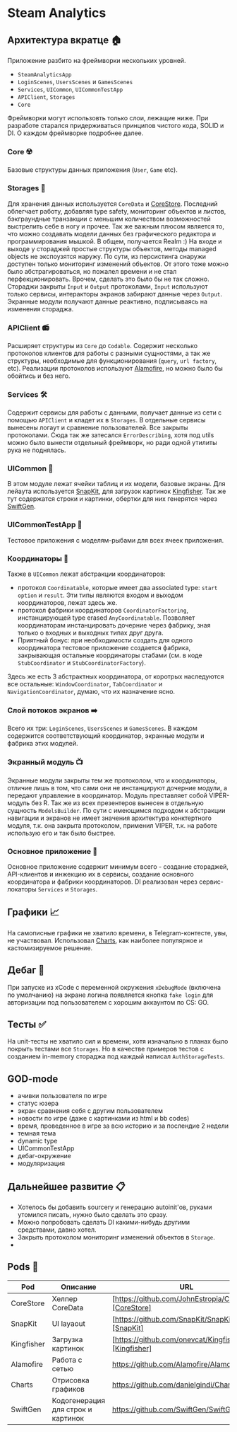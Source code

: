 # Steam Analytics

## Архитектура вкратце 🏠
Приложение разбито на фреймворки нескольких уровней. 
- `SteamAnalyticsApp`
- `LoginScenes`, `UsersScenes` и `GamesScenes`
- `Services`, `UICommon`, `UICommonTestApp`
- `APIClient`, `Storages`
- `Core`

Фреймворки могут использовть только слои, лежащие ниже. При разработе старался придерживаться принципов чистого кода, SOLID и DI. О каждом фреймворке подробнее далее.

### Core ☢️
Базовые структуры данных приложения (`User`, `Game` etc).

### Storages 💾
Для хранения данных используется `CoreData` и [CoreStore][CoreStore]. Последний облегчает работу, добавляя type safety, мониторинг объектов и листов, бэкграундные транзакции с меньшим количеством возможностей выстрелить себе в ногу и прочее. Так же важным плюсом является то, что можно создавать модели данных без графического редактора и программирования мышкой. В общем, получается Realm :)
На входе и выходе у стораджей простые структуры объектов, методы managed objects не экспоузятся наружу. По сути, из персистинга снаружи доступен только мониторинг изменений объектов. От этого тоже можно было абстрагироваться, но пожалел времени и не стал перфекционировать. Врочем, сделать это было бы не так сложно.
Стораджи закрыты `Input` и `Output` протоколами, `Input` используют только сервисы, интеракторы экранов забирают данные через `Output`. Экранные модули получают данные реактивно, подписываясь на изменения стораджа.

### APIClient 📻
Расширяет структуры из `Core` до `Codable`. Содержит несколько протоколов клиентов для работы с разными сущностями, а так же структуры, необходимые для функционирования (`query`, `url factory`, etc). Реализации протоколов используют [Alamofire], но можно было бы обойтись и без него.

### Services 🛠
Содержит сервисы для работы с данными, получает данные из сети с помощью `APIClient` и кладет их в `Storages`. В отдельные сервисы вынесены логаут и сравнение пользователей. Все закрыты протоколами. Сюда так же затесался `ErrorDescribing`, хотя под utils можно было вынести отдельный фреймворк, но ради одной утилиты рука не поднялась.

### UICommon 🧩
В этом модуле лежат ячейки таблиц и их модели, базовые экраны. Для лейаута используется [SnapKit], для загрузок картинок [Kingfisher]. Так же тут содержатся строки и картинки, обертки для них генерятся через [SwiftGen].

### UICommonTestApp 🧪
Тестовое приложения с моделям-рыбами для всех ячеек приложения.

### Координаторы 🔀
Также в `UICommon` лежат абстракции координаторов:
- протокол `Coordinatable`, которые имеет два associated type: `start option` и `result`. Эти типы являются входом и выходом координаторов, лежат здесь же.
- протокол фабрики координаторов `CoordinatorFactoring`, инстанцирующей type erased `AnyCoordinatable`. Позволяет координаторам инстанцировать дочерние через фабрику, зная только о входных и выходных типах друг друга. 
- Приятный бонус: при необходимости создать для одного координатора тестовое приложение создается фабрика, закрывающая остальные координаторы стабами (см. в коде `StubCoordinator` и `StubCoordinatorFactory`).

Здесь же есть 3 абстрактных координатора, от коротрых наследуются все остальные: `WindowCoordinator`, `TabCoordinator` и `NavigationCoordinator`, думаю, что их назначение ясно.

### Слой потоков экранов ➡️
Всего их три: `LoginScenes`, `UsersScenes` и `GamesScenes`. В каждом содержится соответствующий координатор, экранные модули и фабрика этих модулей.

### Экранный модуль 📺
Экранные модули закрыты тем же протоколом, что и координаторы, отличие лишь в том, что сами они не инстанцируют дочерние модули, а передают управление в координатор.
Модуль преставляет собой VIPER-модуль без R. Так же из всех презентеров вынесен в отдельную сущность `ModelsBuilder`. По сути с имеющимся подходом к абстракции навигации и экранов не имеет значения архитектура конктертного модуля, т.к. она закрыта протоколом, применил VIPER, т.к. на работе использую его и так было быстрее.

### Основное приложение 📱
Основное приложение содержит минимум всего - создание стораджей, API-клиентов и инжекцию их в сервисы, создание основного координатора и фабрики координаторов. DI реализован через сервис-локаторы `Services` и `Storages`. 

## Графики 📈
На самописные графики не хватило времени, в Telegram-контесте, увы, не участвовал. Использовал [Charts], как наиболее популярное и кастомизируемое решение.

## Дебаг 🔧
При запуске из xCode с переменной окружения `xDebugMode` (включена по умолчанию) на экране логина появляется кнопка `fake login` для авторизации под пользователем с хорошим аккаунтом по CS: GO.

## Тесты ✅
На unit-тесты не хватило сил и времени, хотя изначально в планах было покрыть тестами все `Storages`. Но в качестве примеров тестов с созданием in-memory стораджа под каждый написал `AuthStorageTests`.

## GOD-mode
- ачивки пользователя по игре
- статус юзера
- экран сравнения себя с другим пользователем
- новости по игре (даже с картинками из html и bb codes)
- время, проведенное в игре за всю историю и за послендие 2 недели
- темная тема
- dynamic type
- UICommonTestApp
- дебаг-окружение
- модуляризация

## Дальнейшее развитие 📋
- Хотелось бы добавить sourcery и генерацию autoinit'ов, руками утомился писать, нужно было сделать это сразу.
- Можно попробовать сделать DI какими-нибудь другими средствами, давно хотел.
- Закрыть протоколом мониторинг изменений объектов в `Storage`.
- 

## Pods 🥜

| Pod | Описание | URL |
| ------ | ------ | ------ |
| CoreStore | Хелпер CoreData | [https://github.com/JohnEstropia/CoreStore][CoreStore] |
| SnapKit | UI layaout | [https://github.com/SnapKit/SnapKit][SnapKit] |
| Kingfisher | Загрузка картинок | [https://github.com/onevcat/Kingfisher][Kingfisher] |
| Alamofire | Работа с сетью | https://github.com/Alamofire/Alamofire |
| Charts | Отрисовка графиков | https://github.com/danielgindi/Charts |
| SwiftGen | Кодогенерация для строк и картинок | https://github.com/SwiftGen/SwiftGen |

   [Alamofire]: <https://github.com/Alamofire/Alamofire>
   [CoreStore]: <https://github.com/JohnEstropia/CoreStore>
   [SnapKit]: <https://github.com/SnapKit/SnapKit>
   [Kingfisher]: <https://github.com/onevcat/Kingfisher>
   [Charts]: <https://github.com/danielgindi/Charts>
   [SwiftGen]: <https://github.com/SwiftGen/SwiftGen>